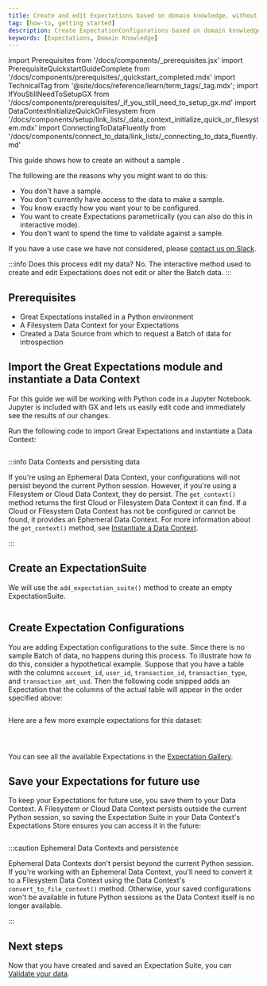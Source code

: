 ```yaml
---
title: Create and edit Expectations based on domain knowledge, without inspecting data directly
tag: [how-to, getting started]
description: Create ExpectationConfigurations based on domain knowledge.
keywords: [Expectations, Domain Knowledge]
---
```


import Prerequisites from '/docs/components/_prerequisites.jsx'
import PrerequisiteQuickstartGuideComplete from '/docs/components/prerequisites/_quickstart_completed.mdx'
import TechnicalTag from '@site/docs/reference/learn/term_tags/_tag.mdx';
import IfYouStillNeedToSetupGX from '/docs/components/prerequisites/_if_you_still_need_to_setup_gx.md'
import DataContextInitializeQuickOrFilesystem from '/docs/components/setup/link_lists/_data_context_initialize_quick_or_filesystem.mdx'
import ConnectingToDataFluently from '/docs/components/connect_to_data/link_lists/_connecting_to_data_fluently.md'

This guide shows how to create an <TechnicalTag tag="expectation_suite" text="Expectation Suite" /> without a sample <TechnicalTag tag="batch" text="Batch" />.

The following are the reasons why you might want to do this:

- You don't have a sample.
- You don't currently have access to the data to make a sample.
- You know exactly how you want your <TechnicalTag tag="expectation" text="Expectations" /> to be configured.
- You want to create Expectations parametrically (you can also do this in interactive mode).
- You don't want to spend the time to validate against a sample.

If you have a use case we have not considered, please [contact us on Slack](https://greatexpectations.io/slack).

:::info Does this process edit my data?
No.  The interactive method used to create and edit Expectations does not edit or alter the Batch data.
:::


## Prerequisites

<Prerequisites>

- Great Expectations installed in a Python environment
- A Filesystem Data Context for your Expectations
- Created a Data Source from which to request a Batch of data for introspection

</Prerequisites>

## Import the Great Expectations module and instantiate a Data Context

For this guide we will be working with Python code in a Jupyter Notebook. Jupyter is included with GX and lets us easily edit code and immediately see the results of our changes.

Run the following code to import Great Expectations and instantiate a Data Context:

```python name="tests/integration/docusaurus/expectations/how_to_create_and_edit_an_expectationsuite_domain_knowledge.py get_data_context"
```

:::info Data Contexts and persisting data

If you're using an Ephemeral Data Context, your configurations will not persist beyond the current Python session.  However, if you're using a Filesystem or Cloud Data Context, they do persist.  The `get_context()` method returns the first Cloud or Filesystem Data Context it can find.  If a Cloud or Filesystem Data Context has not be configured or cannot be found, it provides an Ephemeral Data Context.  For more information about the `get_context()` method, see [Instantiate a Data Context](/oss/guides/setup/configuring_data_contexts/instantiating_data_contexts/instantiate_data_context.md).

:::

## Create an ExpectationSuite 

We will use the `add_expectation_suite()` method to create an empty ExpectationSuite.

```python name="tests/integration/docusaurus/expectations/how_to_create_and_edit_an_expectationsuite_domain_knowledge.py create_expectation_suite"
```

## Create Expectation Configurations

You are adding Expectation configurations to the suite. Since there is no sample Batch of data, no <TechnicalTag tag="validation" text="Validation" /> happens during this process. To illustrate how to do this, consider a hypothetical example. Suppose that you have a table with the columns ``account_id``, ``user_id``, ``transaction_id``, ``transaction_type``, and ``transaction_amt_usd``. Then the following code snipped adds an Expectation that the columns of the actual table will appear in the order specified above:

```python name="tests/integration/docusaurus/expectations/how_to_create_and_edit_an_expectationsuite_domain_knowledge.py create_expectation_1"
```

Here are a few more example expectations for this dataset:


```python name="tests/integration/docusaurus/expectations/how_to_create_and_edit_an_expectationsuite_domain_knowledge.py create_expectation_2"
```

```python name="tests/integration/docusaurus/expectations/how_to_create_and_edit_an_expectationsuite_domain_knowledge.py create_expectation_3"
```

```python name="tests/integration/docusaurus/expectations/how_to_create_and_edit_an_expectationsuite_domain_knowledge.py create_expectation_4"
```

You can see all the available Expectations in the [Expectation Gallery](https://greatexpectations.io/expectations).

## Save your Expectations for future use

To keep your Expectations for future use, you save them to your Data Context.  A Filesystem or Cloud Data Context persists outside the current Python session, so saving the Expectation Suite in your Data Context's Expectations Store ensures you can access it in the future:

```python name="tests/integration/docusaurus/expectations/how_to_create_and_edit_an_expectationsuite_domain_knowledge.py save_expectation_suite"
```

:::caution Ephemeral Data Contexts and persistence

Ephemeral Data Contexts don't persist beyond the current Python session.  If you're working with an Ephemeral Data Context, you'll need to convert it to a Filesystem Data Context using the Data Context's `convert_to_file_context()` method.  Otherwise, your saved configurations won't be available in future Python sessions as the Data Context itself is no longer available.

:::

## Next steps

Now that you have created and saved an Expectation Suite, you can [Validate your data](/oss/guides/validation/validate_data_overview.md).